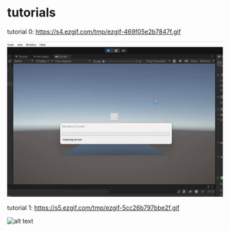 # tutorials
 
 tutorial 0:
 https://s4.ezgif.com/tmp/ezgif-469f05e2b7847f.gif

 ![alt text](ezgif-469f05e2b7847f-1.gif)

 tutorial 1:
 https://s5.ezgif.com/tmp/ezgif-5cc26b797bbe2f.gif

 ![alt text](https://s5.ezgif.com/tmp/ezgif-5cc26b797bbe2f.gif)



